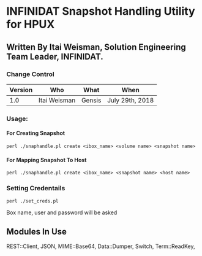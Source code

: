 # INFINIDAT Snapshot Handling Utility for HPUX
## Written By Itai Weisman, Solution Engineering Team Leader, INFINIDAT.

### Change Control
Version | Who	| What | When 
---- | ---- | ---------- | ------------- 
1.0	| Itai Weisman | Gensis	| July 29th, 2018 
### Usage:

#### For Creating Snapshot 
````
perl ./snaphandle.pl create <ibox_name> <volume name> <snapshot name>
````

#### For Mapping Snapshot To Host 

````
perl ./snaphandle.pl create <ibox_name> <snapshot name> <host name>
````

### Setting Credentails 
```
perl ./set_creds.pl
````
Box name, user and password will be asked


## Modules In Use
REST::Client, 
JSON, 
MIME::Base64, 
Data::Dumper, 
Switch, 
Term::ReadKey, 
